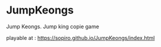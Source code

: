 # JumpKeongs
Jump Keongs. Jump king copie game

playable at : https://sopiro.github.io/JumpKeongs/index.html
